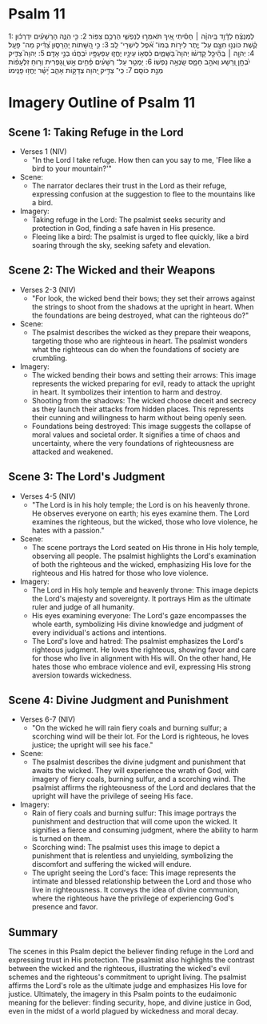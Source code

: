 # Psalm 11
1: לַמְנַצֵּ֗חַ לְדָ֫וִ֥ד בַּֽיהוָ֨ה ׀ חָסִ֗יתִי אֵ֭יךְ תֹּאמְר֣וּ לְנַפְשִׁ֑י הַרְכֶ֥ם צִפּֽוֹר׃
2: כִּ֤י הִנֵּ֪ה הָרְשָׁעִ֡ים יִדְרְכ֬וּן קֶ֗שֶׁת כּוֹנְנ֣וּ חִצָּ֣ם עַל־ יֶ֑תֶר לִיר֥וֹת בְּמוֹ־ אֹ֝֗פֶל לְיִשְׁרֵי־ לֵֽב׃
3: כִּ֣י הַ֭שָּׁתוֹת יֵֽהָרֵס֑וּן צַ֝דִּ֗יק מַה־ פָּעָֽל׃
4: יְהוָ֤ה ׀ בְּֽהֵ֘יכַ֤ל קָדְשׁ֗וֹ יְהוָה֮ בַּשָּׁמַ֪יִם כִּ֫סְא֥וֹ עֵינָ֥יו יֶחֱז֑וּ עַפְעַפָּ֥יו יִ֝בְחֲנ֗וּ בְּנֵ֣י אָדָֽם׃
5: יְהוָה֮ צַדִּ֪יק יִ֫בְחָ֥ן וְ֭רָשָׁע וְאֹהֵ֣ב חָמָ֑ס שָֽׂנְאָ֥ה נַפְשֽׁוֹ׃
6: יַמְטֵ֥ר עַל־ רְשָׁעִ֗ים פַּ֫חִ֥ים אֵ֣שׁ וְ֭גָפְרִית וְר֥וּחַ זִלְעָפ֗וֹת מְנָ֣ת כּוֹסָֽם׃
7: כִּֽי־ צַדִּ֣יק יְ֭הוָה צְדָק֣וֹת אָהֵ֑ב יָ֝שָׁ֗ר יֶחֱז֥וּ פָנֵֽימוֹ׃

# Imagery Outline of Psalm 11

## Scene 1: Taking Refuge in the Lord
- Verses 1 (NIV)
  - "In the Lord I take refuge. How then can you say to me, 'Flee like a bird to your mountain?'"
- Scene:
  - The narrator declares their trust in the Lord as their refuge, expressing confusion at the suggestion to flee to the mountains like a bird.
- Imagery:
  - Taking refuge in the Lord: The psalmist seeks security and protection in God, finding a safe haven in His presence.
  - Fleeing like a bird: The psalmist is urged to flee quickly, like a bird soaring through the sky, seeking safety and elevation.

## Scene 2: The Wicked and their Weapons
- Verses 2-3 (NIV)
  - "For look, the wicked bend their bows; they set their arrows against the strings to shoot from the shadows at the upright in heart. When the foundations are being destroyed, what can the righteous do?"
- Scene:
  - The psalmist describes the wicked as they prepare their weapons, targeting those who are righteous in heart. The psalmist wonders what the righteous can do when the foundations of society are crumbling.
- Imagery:
  - The wicked bending their bows and setting their arrows: This image represents the wicked preparing for evil, ready to attack the upright in heart. It symbolizes their intention to harm and destroy.
  - Shooting from the shadows: The wicked choose deceit and secrecy as they launch their attacks from hidden places. This represents their cunning and willingness to harm without being openly seen.
  - Foundations being destroyed: This image suggests the collapse of moral values and societal order. It signifies a time of chaos and uncertainty, where the very foundations of righteousness are attacked and weakened.

## Scene 3: The Lord's Judgment
- Verses 4-5 (NIV)
  - "The Lord is in his holy temple; the Lord is on his heavenly throne. He observes everyone on earth; his eyes examine them. The Lord examines the righteous, but the wicked, those who love violence, he hates with a passion."
- Scene:
  - The scene portrays the Lord seated on His throne in His holy temple, observing all people. The psalmist highlights the Lord's examination of both the righteous and the wicked, emphasizing His love for the righteous and His hatred for those who love violence.
- Imagery:
  - The Lord in His holy temple and heavenly throne: This image depicts the Lord's majesty and sovereignty. It portrays Him as the ultimate ruler and judge of all humanity.
  - His eyes examining everyone: The Lord's gaze encompasses the whole earth, symbolizing His divine knowledge and judgment of every individual's actions and intentions.
  - The Lord's love and hatred: The psalmist emphasizes the Lord's righteous judgment. He loves the righteous, showing favor and care for those who live in alignment with His will. On the other hand, He hates those who embrace violence and evil, expressing His strong aversion towards wickedness.

## Scene 4: Divine Judgment and Punishment
- Verses 6-7 (NIV)
  - "On the wicked he will rain fiery coals and burning sulfur; a scorching wind will be their lot. For the Lord is righteous, he loves justice; the upright will see his face."
- Scene:
  - The psalmist describes the divine judgment and punishment that awaits the wicked. They will experience the wrath of God, with imagery of fiery coals, burning sulfur, and a scorching wind. The psalmist affirms the righteousness of the Lord and declares that the upright will have the privilege of seeing His face.
- Imagery:
  - Rain of fiery coals and burning sulfur: This image portrays the punishment and destruction that will come upon the wicked. It signifies a fierce and consuming judgment, where the ability to harm is turned on them.
  - Scorching wind: The psalmist uses this image to depict a punishment that is relentless and unyielding, symbolizing the discomfort and suffering the wicked will endure.
  - The upright seeing the Lord's face: This image represents the intimate and blessed relationship between the Lord and those who live in righteousness. It conveys the idea of divine communion, where the righteous have the privilege of experiencing God's presence and favor.

## Summary

The scenes in this Psalm depict the believer finding refuge in the Lord and expressing trust in His protection. The psalmist also highlights the contrast between the wicked and the righteous, illustrating the wicked's evil schemes and the righteous's commitment to upright living. The psalmist affirms the Lord's role as the ultimate judge and emphasizes His love for justice. Ultimately, the imagery in this Psalm points to the eudaimonic meaning for the believer: finding security, hope, and divine justice in God, even in the midst of a world plagued by wickedness and moral decay.
